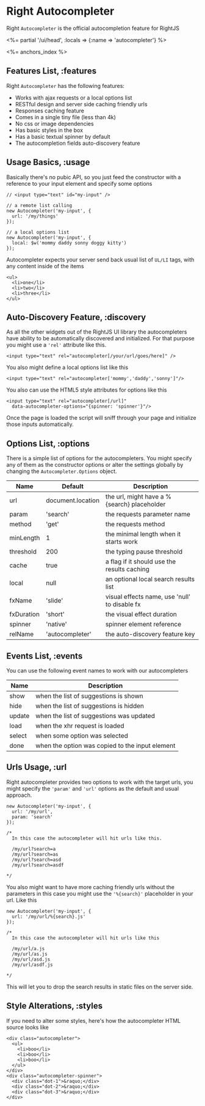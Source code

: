 # Right Autocompleter

Right `Autocompleter` is the official autocompletion feature for RightJS

<%= partial '/ui/head', :locals => {:name => 'autocompleter'} %>

<%= anchors_index %>


## Features List, :features

Right `Autocompleter` has the following features:

* Works with ajax requests or a local options list
* RESTful design and server side caching friendly urls
* Responses caching feature
* Comes in a single tiny file (less than 4k)
* No css or image dependencies
* Has basic styles in the box
* Has a basic textual spinner by default
* The autocompletion fields auto-discovery feature


## Usage Basics, :usage

Basically there's no pubic API, so you just feed the constructor with
a reference to your input element and specify some options

    // <input type="text" id="my-input" />

    // a remote list calling
    new Autocompleter('my-input', {
      url: '/my/things'
    });

    // a local options list
    new Autocompleter('my-input', {
      local: $w('mommy daddy sonny doggy kitty')
    });
    
Autocompleter expects your server send back usual list of `UL/LI` tags,
with any content inside of the items

    <ul>
      <li>one</li>
      <li>two</li>
      <li>three</li>
    </ul>
    

## Auto-Discovery Feature, :discovery

As all the other widgets out of the RightJS UI library the autocompleters
have ability to be automatically discovered and initialized. For that 
purpose you might use a `'rel'` attribute like this.

    <input type="text" rel="autocompleter[/your/url/goes/here]" />

You also might define a local options list like this

    <input type="text" rel="autocompleter['mommy','daddy','sonny']"/>

You also can use the HTML5 style attributes for options like this

    <input type="text" rel="autocompleter[/url]"
      data-autocompleter-options="{spinner: 'spinner'}"/>

Once the page is loaded the script will sniff through your page and initialize
those inputs automatically.


## Options List, :options

There is a simple list of options for the autocompleters. You might specify any of them as
the constructor options or alter the settings globally by changing the `Autocompleter.Options` object.

Name       | Default           | Description
-----------|-------------------|--------------------------------------------------------
url        | document.location | the url, might have a %{search} placeholder
param      | 'search'          | the requests parameter name
method     | 'get'             | the requests method
minLength  | 1                 | the minimal length when it starts work
threshold  | 200               | the typing pause threshold
cache      | true              | a flag if it should use the results caching
local      | null              | an optional local search results list
fxName     | 'slide'           | visual effects name, use 'null' to disable fx
fxDuration | 'short'           | the visual effect duration
spinner    | 'native'          | spinner element reference
relName    | 'autocompleter'   | the auto-discovery feature key


## Events List, :events

You can use the following event names to work with our autocompleters

Name   | Description
-------|----------------------------------------------------------
show   | when the list of suggestions is shown
hide   | when the list of suggestions is hidden
update | when the list of suggestions was updated
load   | when the xhr request is loaded
select | when some option was selected
done   | when the option was copied to the input element


## Urls Usage, :url

Right autocompleter provides two options to work with the target urls, you might
specify the `'param'` and `'url'` options as the default and usual approach.

    new Autocompleter('my-input', {
      url: '/my/url',
      param: 'search'
    });

    /*
      In this case the autocompleter will hit urls like this.
 
      /my/url?search=a
      /my/url?search=as
      /my/url?search=asd
      /my/url?search=asdf
  
    */

You also might want to have more caching friendly urls without the parameters
in this case you might use the `'%{search}'` placeholder in your url. Like this

    new Autocompleter('my-input', {
      url: '/my/url/%{search}.js'
    });

    /*
      In this case the autocompleter will hit urls like this
  
      /my/url/a.js
      /my/url/as.js
      /my/url/asd.js
      /my/url/asdf.js
  
    */

This will let you to drop the search results in static files on the server side.


## Style Alterations, :styles

If you need to alter some styles, here's how the autocompleter HTML source looks like

    <div class="autocompleter">
      <ul>
        <li>boo</li>
        <li>boo</li>
        <li>boo</li>
      </ul>
    </div>
    <div class="autocompleter-spinner">
      <div class="dot-1">&raquo;</div>
      <div class="dot-2">&raquo;</div>
      <div class="dot-3">&raquo;</div>
    </div>





